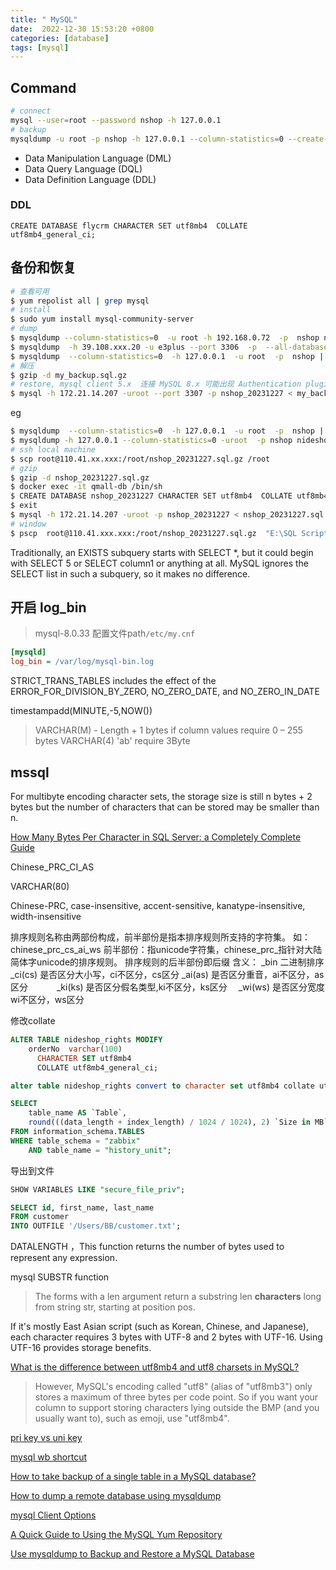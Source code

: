 ```yaml
---
title: " MySQL"
date:  2022-12-30 15:53:20 +0800
categories: [database]
tags: [mysql]
---
```


##  Command

```bash
# connect
mysql --user=root --password nshop -h 127.0.0.1
# backup
mysqldump -u root -p nshop -h 127.0.0.1 --column-statistics=0 --create-options -v > nshop_20230220.sql
```


- Data Manipulation Language (DML)
- Data Query Language (DQL)
- Data Definition Language (DDL)


### DDL

`CREATE DATABASE flycrm CHARACTER SET utf8mb4  COLLATE utf8mb4_general_ci;`


## 备份和恢复

```bash
# 查看可用
$ yum repolist all | grep mysql
# install
$ sudo yum install mysql-community-server
# dump
$ mysqldump --column-statistics=0  -u root -h 192.168.0.72  -p  nshop nideshop_order_goods --verbose > nideshop_order_goods_20230712.sql
$ mysqldump  -h 39.108.xxx.20 -u e3plus --port 3306  -p  --all-databases --no-data --single-transaction --skip-lock-tables  --verbose  | gzip > my_backup.sql.gz
$ mysqldump  --column-statistics=0  -h 127.0.0.1  -u root  -p  nshop | gzip > nshop_20231227.sql.gz
# 解压
$ gzip -d my_backup.sql.gz
# restore, mysql client 5.x  连接 MySQL 8.x 可能出现 Authentication plugin 'caching_sha2_password' cannot be loaded, upgrade
$ mysql -h 172.21.14.207 -uroot --port 3307 -p nshop_20231227 < my_backup.sql
```

eg

```sh
$ mysqldump  --column-statistics=0  -h 127.0.0.1  -u root  -p  nshop | gzip > nshop_20231227.sql.gz
$ mysqldump -h 127.0.0.1 --column-statistics=0 -uroot  -p nshop nideshop_order nideshop_order_goods  > nshop_20240115_test.sql
# ssh local machine
$ scp root@110.41.xx.xxx:/root/nshop_20231227.sql.gz /root
# gzip
$ gzip -d nshop_20231227.sql.gz
$ docker exec -it qmall-db /bin/sh
$ CREATE DATABASE nshop_20231227 CHARACTER SET utf8mb4  COLLATE utf8mb4_general_ci;
$ exit
$ mysql -h 172.21.14.207 -uroot -p nshop_20231227 < nshop_20231227.sql
# window
$ pscp  root@110.41.xxx.xxx:/root/nshop_20231227.sql.gz  "E:\SQL Script\zeefu"
```



Traditionally, an EXISTS subquery starts with SELECT *, but it could begin with SELECT 5 or SELECT column1 or anything at all. MySQL ignores the SELECT list in such a subquery, so it makes no difference.

## 开启 log_bin

> mysql-8.0.33 配置文件path`/etc/my.cnf`

```ini
[mysqld]
log_bin = /var/log/mysql-bin.log
```

STRICT_TRANS_TABLES includes the effect of the ERROR_FOR_DIVISION_BY_ZERO, NO_ZERO_DATE, and NO_ZERO_IN_DATE

timestampadd(MINUTE,-5,NOW())

> VARCHAR(M) - Length + 1 bytes if column values require 0 – 255 bytes
> VARCHAR(4) 'ab' require 3Byte

## mssql

For multibyte encoding character sets, the storage size is still n bytes + 2 bytes but the number of characters that can be stored may be smaller than n.

[How Many Bytes Per Character in SQL Server: a Completely Complete Guide](https://sqlquantumleap.com/2019/11/22/how-many-bytes-per-character-in-sql-server-a-completely-complete-guide)

Chinese_PRC_CI_AS

VARCHAR(80)

Chinese-PRC, case-insensitive, accent-sensitive, kanatype-insensitive, width-insensitive

排序规则名称由两部份构成，前半部份是指本排序规则所支持的字符集。 如： chinese_prc_cs_ai_ws 前半部份：指unicode字符集，chinese_prc_指针对大陆简体字unicode的排序规则。 排序规则的后半部份即后缀 含义： _bin 二进制排序 _ci(cs) 是否区分大小写，ci不区分，cs区分 _ai(as) 是否区分重音，ai不区分，as区分　　　 _ki(ks) 是否区分假名类型,ki不区分，ks区分　 _wi(ws) 是否区分宽度 wi不区分，ws区分


修改collate

```sql
ALTER TABLE nideshop_rights MODIFY
    orderNo  varchar(100)
      CHARACTER SET utf8mb4
      COLLATE utf8mb4_general_ci;

alter table nideshop_rights convert to character set utf8mb4 collate utf8mb4_general_ci;

SELECT
    table_name AS `Table`,
    round(((data_length + index_length) / 1024 / 1024), 2) `Size in MB`
FROM information_schema.TABLES
WHERE table_schema = "zabbix"
    AND table_name = "history_unit";
```

导出到文件

```sql
SHOW VARIABLES LIKE "secure_file_priv";

SELECT id, first_name, last_name
FROM customer
INTO OUTFILE '/Users/BB/customer.txt';
```

DATALENGTH ，This function returns the number of bytes used to represent any expression.

mysql SUBSTR function

> The forms with a len argument return a substring len **characters** long from string str, starting at position pos.

If it's mostly East Asian script (such as Korean, Chinese, and Japanese), each character requires 3 bytes with UTF-8 and 2 bytes with UTF-16. Using UTF-16 provides storage benefits.

[What is the difference between utf8mb4 and utf8 charsets in MySQL?](https://stackoverflow.com/questions/30074492/what-is-the-difference-between-utf8mb4-and-utf8-charsets-in-mysql)

>  However, MySQL's encoding called "utf8" (alias of "utf8mb3") only stores a maximum of three bytes per code point.
> So if you want your column to support storing characters lying outside the BMP (and you usually want to), such as emoji, use "utf8mb4".

[pri key vs uni key ](https://www.delftstack.com/howto/mysql/mul-vs-pri-vs-uni-in-mysql/)

[mysql wb shortcut](https://dev.mysql.com/doc/workbench/en/wb-keys.html)

[How to take backup of a single table in a MySQL database?](https://stackoverflow.com/questions/6682916/how-to-take-backup-of-a-single-table-in-a-mysql-database)

[How to dump a remote database using mysqldump](https://mysqldump.guru/how-to-backup-a-remote-database-using-mysqldump.html)

[mysql Client Options](https://dev.mysql.com/doc/refman/8.0/en/mysql-command-options.html)

[A Quick Guide to Using the MySQL Yum Repository](https://dev.mysql.com/doc/mysql-yum-repo-quick-guide/en/)

[Use mysqldump to Backup and Restore a MySQL Database](https://www.databasestar.com/mysqldump/)
